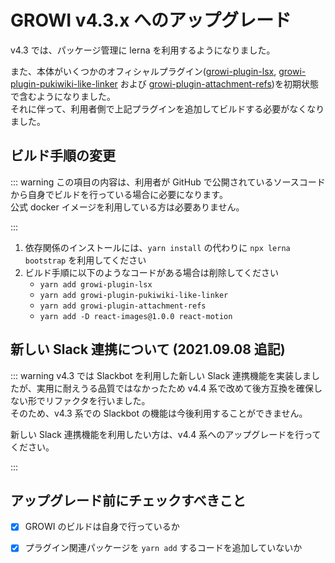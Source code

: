 # GROWI v4.3.x へのアップグレード

v4.3 では、パッケージ管理に lerna を利用するようになりました。

また、本体がいくつかのオフィシャルプラグイン([growi-plugin-lsx](https://github.com/weseek/growi-plugin-lsx), [growi-plugin-pukiwiki-like-linker](https://github.com/weseek/growi-plugin-pukiwiki-like-linker) および [growi-plugin-attachment-refs](https://github.com/weseek/growi-plugin-attachment-refs))を初期状態で含むようになりました。  
それに伴って、利用者側で上記プラグインを追加してビルドする必要がなくなりました。


## ビルド手順の変更

::: warning
この項目の内容は、利用者が GitHub で公開されているソースコードから自身でビルドを行っている場合に必要になります。  
公式 docker イメージを利用している方は必要ありません。  

:::

1. 依存関係のインストールには、`yarn install` の代わりに `npx lerna bootstrap` を利用してください
1. ビルド手順に以下のようなコードがある場合は削除してください
    - `yarn add growi-plugin-lsx`
    - `yarn add growi-plugin-pukiwiki-like-linker`
    - `yarn add growi-plugin-attachment-refs`
    - `yarn add -D react-images@1.0.0 react-motion`


## 新しい Slack 連携について (2021.09.08 追記)

::: warning
v4.3 では Slackbot を利用した新しい Slack 連携機能を実装しましたが、実用に耐えうる品質ではなかったため v4.4 系で改めて後方互換を確保しない形でリファクタを行いました。  
そのため、v4.3 系での Slackbot の機能は今後利用することができません。

新しい Slack 連携機能を利用したい方は、v4.4 系へのアップグレードを行ってください。

:::

## アップグレード前にチェックすべきこと

- [x] GROWI のビルドは自身で行っているか
- [x] プラグイン関連パッケージを `yarn add` するコードを追加していないか

